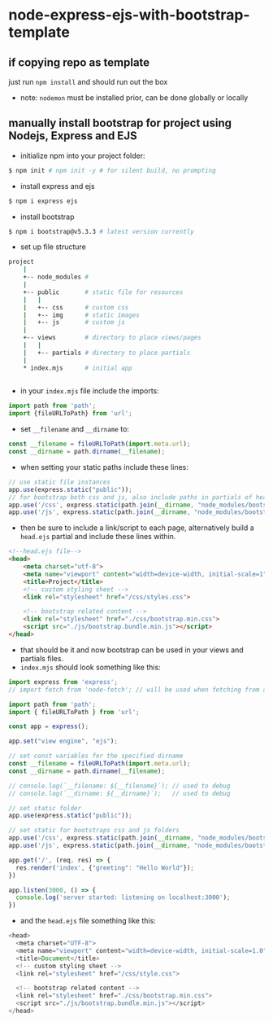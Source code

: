 # node-express-ejs-with-bootstrap-template
## if copying repo as template
just run `npm install` and should run out the box
- note: `nodemon` must be installed prior, can be done globally or locally

## manually install bootstrap for project using Nodejs, Express and EJS
-  initialize npm into your project folder:
```bash
$ npm init # npm init -y # for silent build, no prompting
```

- install express and ejs
```bash
$ npm i express ejs
```

- install bootstrap
```bash
$ npm i bootstrap@v5.3.3 # latest version currently
```

- set up file structure
```bash
project
	|
	+-- node_modules # 
	|
	+-- public       # static file for resources
	|	|
	|	+-- css      # custom css
	|	+-- img      # static images
	|	+-- js       # custom js
	|
	+-- views        # directory to place views/pages
	|	|
	|	+-- partials # directory to place partials
	|
	* index.mjs      # initial app
	
```

- in your `index.mjs` file include the imports:
```js
import path from 'path';
import {fileURLToPath} from 'url';
```

- set `__filename` and `__dirname` to:
```js
const __filename = fileURLToPath(import.meta.url);
const __dirname = path.dirname(__filename);
```

- when setting your static paths include these lines:
```js
// use static file instances
app.use(express.static("public"));
// for bootstrap both css and js, also include paths in partials of head
app.use('/css', express.static(path.join(__dirname, "node_modules/bootstrap/dist/css")))
app.use('/js', express.static(path.join(__dirname, "node_modules/bootstrap/dist/js")))
```

- then be sure to include a link/script to each page, alternatively build a `head.ejs` partial and include these lines within.
```html
<!--head.ejs file-->
<head>
    <meta charset="utf-8">
    <meta name="viewport" content="width=device-width, initial-scale=1">
    <title>Project</title>
    <!-- custom styling sheet -->
    <link rel="stylesheet" href="/css/styles.css">

	<!-- bootstrap related content -->
    <link rel="stylesheet" href="./css/bootstrap.min.css">
    <script src="./js/bootstrap.bundle.min.js"></script>
</head>
```

- that should be it and now bootstrap can be used in your views and partials files.
- `index.mjs` should look something like this:
```js
import express from 'express';
// import fetch from 'node-fetch'; // will be used when fetching from api's

import path from 'path';
import { fileURLToPath } from 'url';

const app = express();

app.set("view engine", "ejs");

// set const variables for the specified dirname
const __filename = fileURLToPath(import.meta.url);
const __dirname = path.dirname(__filename);

// console.log(`__filename: ${__filename}`); // used to debug
// console.log(`__dirname: ${__dirname}`);   // used to debug

// set static folder
app.use(express.static("public"));

// set static for bootstraps css and js folders
app.use('/css', express.static(path.join(__dirname, "node_modules/bootstrap/dist/css")));
app.use('/js', express.static(path.join(__dirname, "node_modules/bootstrap/dist/js")));

app.get('/', (req, res) => {
  res.render('index', {"greeting": "Hello World"});
})

app.listen(3000, () => {
  console.log('server started: listening on localhost:3000');
})
```
- and the `head.ejs` file something like this:
```js
<head>
  <meta charset="UTF-8">
  <meta name="viewport" content="width=device-width, initial-scale=1.0">
  <title>Document</title>
  <!-- custom styling sheet -->
  <link rel="stylesheet" href="/css/style.css">

  <!-- bootstrap related content -->
  <link rel="stylesheet" href="./css/bootstrap.min.css">
  <script src="./js/bootstrap.bundle.min.js"></script>
</head>
```
